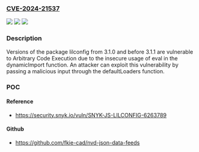 ### [CVE-2024-21537](https://cve.mitre.org/cgi-bin/cvename.cgi?name=CVE-2024-21537)
![](https://img.shields.io/static/v1?label=Product&message=lilconfig&color=blue)
![](https://img.shields.io/static/v1?label=Version&message=3.1.0%3C%203.1.1%20&color=brighgreen)
![](https://img.shields.io/static/v1?label=Vulnerability&message=Arbitrary%20Code%20Execution&color=brighgreen)

### Description

Versions of the package lilconfig from 3.1.0 and before 3.1.1 are vulnerable to Arbitrary Code Execution due to the insecure usage of eval in the dynamicImport function. An attacker can exploit this vulnerability by passing a malicious input through the defaultLoaders function.

### POC

#### Reference
- https://security.snyk.io/vuln/SNYK-JS-LILCONFIG-6263789

#### Github
- https://github.com/fkie-cad/nvd-json-data-feeds

